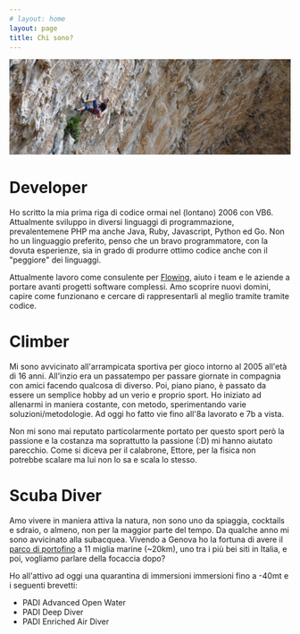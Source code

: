 ```yaml
---
# layout: home
layout: page
title: Chi sono?
---
```


![Millenium Cave - Climbing Millenium 7a](/assets/millenium.jpg)

# Developer
Ho scritto la mia prima riga di codice ormai nel (lontano) 2006 con VB6. Attualmente sviluppo in diversi linguaggi di programmazione, prevalentemene PHP ma anche Java, Ruby, Javascript, Python ed Go. Non ho un linguaggio preferito, penso che un bravo programmatore, con la dovuta esperienze, sia in grado di produrre ottimo codice anche con il "peggiore" dei linguaggi.

Attualmente lavoro come consulente per [Flowing](http://flowing.it), aiuto i team e le aziende a portare avanti progetti software complessi. Amo scoprire nuovi domini, capire come funzionano e cercare di rappresentarli al meglio tramite tramite codice.

# Climber
Mi sono avvicinato all'arrampicata sportiva per gioco intorno al 2005 all'età di 16 anni. All'inzio era un passatempo per passare giornate in compagnia con amici facendo qualcosa di diverso. Poi, piano piano, è passato da essere un semplice hobby ad un verio e proprio sport. Ho iniziato ad allenarmi in maniera costante, con metodo, sperimentando varie soluzioni/metodologie. Ad oggi ho fatto vie fino all'8a lavorato e 7b a vista.

Non mi sono mai reputato particolarmente portato per questo sport però la passione e la costanza ma soprattutto la passione (:D) mi hanno aiutato parecchio. Come si diceva per il calabrone, Ettore, per la fisica non potrebbe scalare ma lui non lo sa e scala lo stesso.

# Scuba Diver
Amo vivere in maniera attiva la natura, non sono uno da spiaggia, cocktails e sdraio, o almeno, non per la maggior parte del tempo. Da qualche anno mi sono avvicinato alla subacquea. Vivendo a Genova ho la fortuna di avere il [parco di portofino](http://www.portofinoamp.it/subacquea/i-siti-di-immersione-dellarea-marina-protetta) a 11 miglia marine (~20km), uno tra i più bei siti in Italia, e poi, vogliamo parlare della focaccia dopo?

Ho all'attivo ad oggi una quarantina di immersioni immersioni fino a -40mt e i seguenti brevetti:
- PADI Advanced Open Water
- PADI Deep Diver
- PADI Enriched Air Diver
